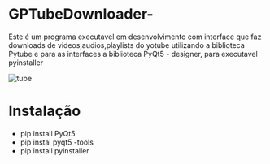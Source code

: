 # GPTubeDownloader-
Este é um programa executavel em desenvolvimento com interface que faz downloads de videos,audios,playlists do yotube utilizando a biblioteca Pytube e para as interfaces a biblioteca PyQt5 - designer, para executavel pyinstaller


![tube](https://user-images.githubusercontent.com/85796309/128606423-f6c004b2-ac4d-48d7-80a3-235f7856e2f2.png)



# Instalação


- pip install PyQt5
- pip instal pyqt5 -tools
- pip install pyinstaller
